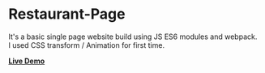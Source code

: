 # Restaurant-Page

It's a basic single page website build using JS ES6 modules and webpack.  
I used CSS transform / Animation for first time.

<a href ="https://Mohamed-24-03-2022.github.io/Restaurant-Page/"> <strong> Live Demo </strong> </a>
